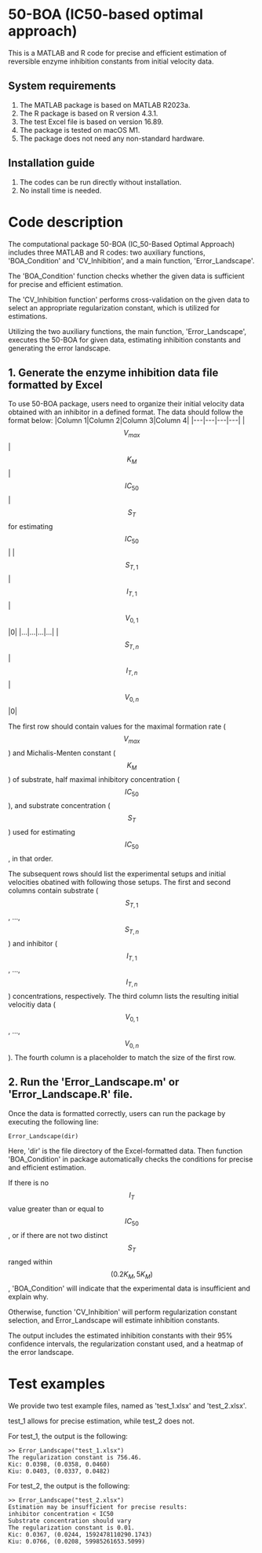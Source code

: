 # 50-BOA (IC50-based optimal approach)
This is a MATLAB and R code for precise and efficient estimation of reversible enzyme inhibition constants from initial velocity data.
## System requirements
1. The MATLAB package is based on MATLAB R2023a.
2. The R package is based on R version 4.3.1.
3. The test Excel file is based on version 16.89.
4. The package is tested on macOS M1.
5. The package does not need any non-standard hardware.
## Installation guide
1. The codes can be run directly without installation.
2. No install time is needed.
# Code description
The computational package 50-BOA (IC_50-Based Optimal Approach) includes three MATLAB and R codes: two auxiliary functions, 'BOA_Condition' and 'CV_Inhibition', and a main function, 'Error_Landscape'.

The 'BOA_Condition' function checks whether the given data is sufficient for precise and efficient estimation.

The 'CV_Inhibition function' performs cross-validation on the given data to select an appropriate regularization constant, which is utilized for estimations. 

Utilizing the two auxiliary functions, the main function, 'Error_Landscape', executes the 50-BOA for given data, estimating inhibition constants and generating the error landscape.

## 1. Generate the enzyme inhibition data file formatted by Excel
To use 50-BOA package, users need to organize their initial velocity data obtained with an inhibitor in a defined format. The data should follow the format below:
|Column 1|Column 2|Column 3|Column 4|
|---|---|---|---|
|$$V_{max}$$|$$K_{M}$$|$$IC_{50}$$|$$S_T$$ for estimating $$IC_{50}$$|
|$$S_{T,1}$$|$$I_{T,1}$$|$$V_{0,1}$$|0|
|...|...|...|...|
|$$S_{T,n}$$|$$I_{T,n}$$|$$V_{0,n}$$|0|

The first row should contain values for the maximal formation rate ($$V_{max}$$) and Michalis-Menten constant ($$K_M$$) of substrate, half maximal inhibitory concentration ($$IC_{50}$$), and substrate concentration ($$S_T$$) used for estimating $$IC_{50}$$, in that order.

The subsequent rows should list the experimental setups and initial velocities obatined with following those setups. The first and second columns contain substrate ($$S_{T,1}$$, ..., $$S_{T,n}$$) and inhibitor ($$I_{T,1}$$, ..., $$I_{T,n}$$) concentrations, respectively. The third column lists the resulting initial velocitiy data ($$V_{0,1}$$, ..., $$V_{0,n}$$). The fourth column is a placeholder to match the size of the first row.
## 2. Run the 'Error_Landscape.m' or 'Error_Landscape.R' file.
Once the data is formatted correctly, users can run the package by executing the following line:

    Error_Landscape(dir)
Here, 'dir' is the file directory of the Excel-formatted data. Then function 'BOA_Condition' in package automatically checks the conditions for precise and efficient estimation.

If there is no $$I_T$$ value greater than or equal to $$IC_{50}$$, or if there are not two distinct $$S_T$$ ranged within $$(0.2K_M, 5K_M)$$, 'BOA_Condition' will indicate that the experimental data is insufficient and explain why.

Otherwise, function 'CV_Inhibition' will perform regularization constant selection, and Error_Landscape will estimate inhibition constants.

The output includes the estimated inhibition constants with their 95% confidence intervals, the regularization constant used, and a heatmap of the error landscape.


# Test examples
We provide two test example files, named as 'test_1.xlsx' and 'test_2.xlsx'.

test_1 allows for precise estimation, while test_2 does not.

For test_1, the output is the following:

    >> Error_Landscape("test_1.xlsx")
    The regularization constant is 756.46.
    Kic: 0.0398, (0.0358, 0.0460)
    Kiu: 0.0403, (0.0337, 0.0482)

For test_2, the output is the following:

    >> Error_Landscape("test_2.xlsx")
    Estimation may be insufficient for precise results:
    inhibitor concentration < IC50
    Substrate concentration should vary
    The regularization constant is 0.01.
    Kic: 0.0367, (0.0244, 1592478110290.1743)
    Kiu: 0.0766, (0.0208, 59985261653.5099)

